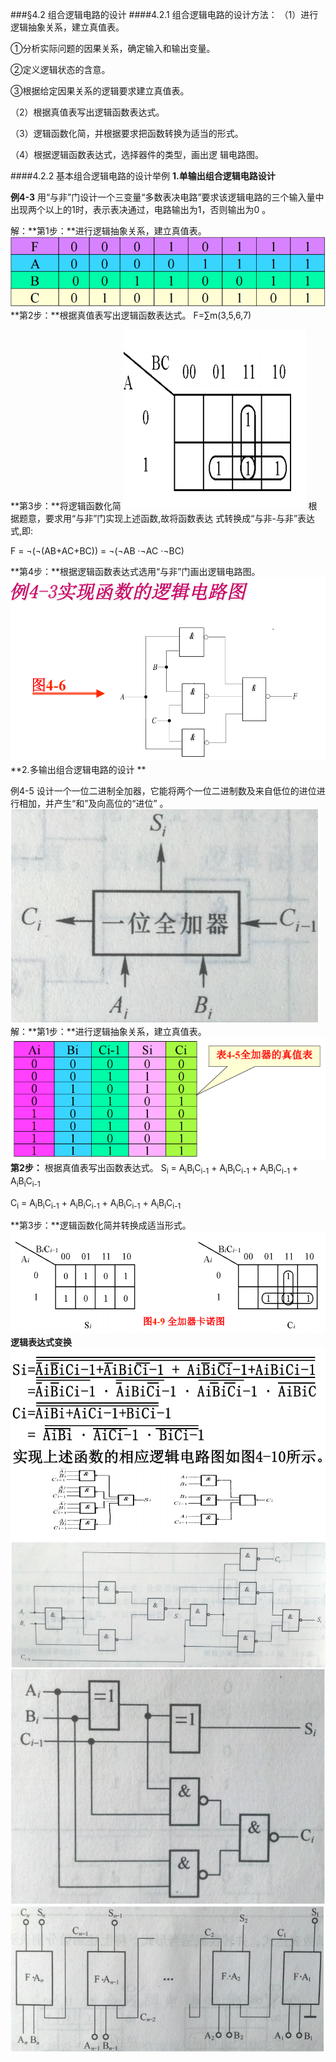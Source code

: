 ###§4.2 组合逻辑电路的设计
####4.2.1 组合逻辑电路的设计方法： 
（1）进行逻辑抽象关系，建立真值表。<p> 
①分析实际问题的因果关系，确定输入和输出变量。<p> 
②定义逻辑状态的含意。<p> 
③根据给定因果关系的逻辑要求建立真值表。<p> 
（2）根据真值表写出逻辑函数表达式。<p> 
（3）逻辑函数化简，并根据要求把函数转换为适当的形式。<p> 
（4）根据逻辑函数表达式，选择器件的类型，画出逻 辑电路图。<p> 
####4.2.2 基本组合逻辑电路的设计举例 
**1.单输出组合逻辑电路设计**<p> 
**例4-3** 用“与非”门设计一个三变量“多数表决电路”要求该逻辑电路的三个输入量中出现两个以上的1时，表示表决通过，电路输出为1，否则输出为0 。<p>
解：**第1步：**进行逻辑抽象关系，建立真值表。 
![](/assets/07.PNG)
**第2步：**根据真值表写出逻辑函数表达式。 F=∑m(3,5,6,7)<p> 
**第3步：**将逻辑函数化简
![](/assets/08.PNG) 
根据题意，要求用“与非”门实现上述函数,故将函数表达 式转换成“与非-与非”表达式,即: <p>
F = &not;(&not;(AB+AC+BC)) = &not;(&not;AB ·&not;AC ·&not;BC) <p>
**第4步：**根据逻辑函数表达式选用“与非”门画出逻辑电路图。 
![](/assets/09.PNG)
**2.多输出组合逻辑电路的设计 **<p>
例4-5 设计一个一位二进制全加器，它能将两个一位二进制数及来自低位的进位进行相加，并产生“和”及向高位的“进位” 。 
![](/assets/010.PNG)
解：**第1步：**进行逻辑抽象关系，建立真值表。
![](/assets/011.PNG) 
**第2步：** 根据真值表写出函数表达式。 
S<sub>i</sub> = A<sub>i</sub>B<sub>i</sub>C<sub>i-1</sub> + A<sub>i</sub>B<sub>i</sub>C<sub>i-1</sub> + A<sub>i</sub>B<sub>i</sub>C<sub>i-1</sub> + A<sub>i</sub>B<sub>i</sub>C<sub>i-1</sub>  <p>
C<sub>i</sub> = A<sub>i</sub>B<sub>i</sub>C<sub>i-1</sub> + A<sub>i</sub>B<sub>i</sub>C<sub>i-1</sub> + A<sub>i</sub>B<sub>i</sub>C<sub>i-1</sub> + A<sub>i</sub>B<sub>i</sub>C<sub>i-1</sub>  <p>
**第3步：**逻辑函数化简并转换成适当形式。 
![](/assets/012.PNG)
**逻辑表达式变换**
![](/assets/013.PNG) 
![](/assets/014.PNG)
![](/assets/015.PNG)
![](/assets/016.PNG)








